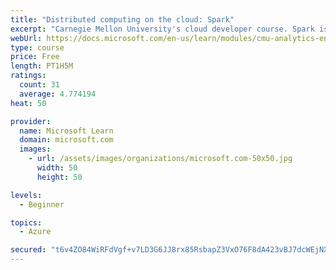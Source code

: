 ```yaml
---
title: "Distributed computing on the cloud: Spark"
excerpt: "Carnegie Mellon University's cloud developer course. Spark is an open-source cluster-computing framework with different strengths than MapReduce has. Learn about how Spark works."
webUrl: https://docs.microsoft.com/en-us/learn/modules/cmu-analytics-engines-spark/
type: course
price: Free
length: PT1H5M
ratings:
  count: 31
  average: 4.774194
heat: 50

provider:
  name: Microsoft Learn
  domain: microsoft.com
  images:
    - url: /assets/images/organizations/microsoft.com-50x50.jpg
      width: 50
      height: 50

levels:
  - Beginner

topics:
  - Azure

secured: "t6v4ZO84WiRFdVgf+v7LD3G6JJ8rx85RsbapZ3VxO76F8dA423vBJ7dcWEjNXD5RwVf7sbllwOPTkD47cEOQL3xnGUFeD+P9Ynp8Y7VY1ekQ3FCXB9fW0/uDkrN8lUf0KP2z6t0tFpZhlI/SaHqyXbCH7YMW77xMD7fA6fI5W8/+02JFPEtdLtZZYDW4iZIr8O2aCAE4VA25h9aLIu2LqGR2HmHHAfOYYGePwjaT+5BrtoZAyJvQBMleIpj81LUkjLZE70xkhCcgSqjOEJuPJrEE7CyqP9W/CHkvljO0MT8nRVian/1dglqNqiiXoUTDwu1USPmY3qTqqhN7ipNxGy1cVAyjW1eN0/GqgM5QPePg81plToS8MsyQPhE/lHb5wSBS5THfFJ+867sbHjqvazlHBDlrtWvO8CiK0Zv0pfA=;QiZKuuYt3qCGonbiov72Ow=="
---
```


